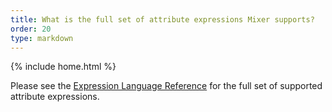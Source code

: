 ```yaml
---
title: What is the full set of attribute expressions Mixer supports?
order: 20
type: markdown
---
```

{% include home.html %}

Please see the [Expression Language
Reference]({{home}}/docs/reference/config/mixer/expression-language.html) for
the full set of supported attribute expressions.
